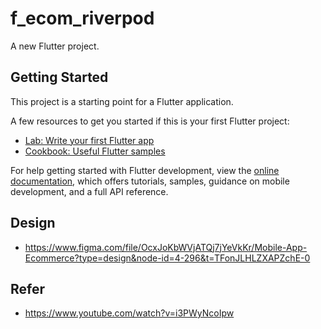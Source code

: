 # f_ecom_riverpod

A new Flutter project.

## Getting Started

This project is a starting point for a Flutter application.

A few resources to get you started if this is your first Flutter project:

- [Lab: Write your first Flutter app](https://docs.flutter.dev/get-started/codelab)
- [Cookbook: Useful Flutter samples](https://docs.flutter.dev/cookbook)

For help getting started with Flutter development, view the
[online documentation](https://docs.flutter.dev/), which offers tutorials,
samples, guidance on mobile development, and a full API reference.

## Design
- https://www.figma.com/file/OcxJoKbWVjATQj7jYeVkKr/Mobile-App-Ecommerce?type=design&node-id=4-296&t=TFonJLHLZXAPZchE-0

## Refer
- https://www.youtube.com/watch?v=i3PWyNcoIpw